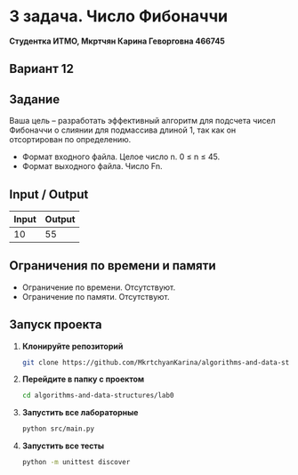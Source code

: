 # 3 задача. Число Фибоначчи
**Студентка ИТМО,  Мкртчян Карина Геворговна  466745**  

## Вариант 12

## Задание
Ваша цель – разработать эффективный алгоритм для подсчета чисел Фибоначчи
о слиянии для подмассива длиной 1, так как он отсортирован по определению.

- Формат входного файла. Целое число n. 0 ≤ n ≤ 45.
- Формат выходного файла. Число Fn.

## Input / Output 

| Input | Output |
|-------|--------|
| 10    | 55     |


## Ограничения по времени и памяти

- Ограничение по времени. Отсутствуют.
- Ограничение по памяти. Отсутствуют.


## Запуск проекта
1. **Клонируйте репозиторий**
   ```bash
   git clone https://github.com/MkrtchyanKarina/algorithms-and-data-structures.git
   ```
2. **Перейдите в папку с проектом**
   ```bash
   cd algorithms-and-data-structures/lab0
   ```
3. **Запустить все лабораторные**
    ```bash
   python src/main.py
   ```
4. **Запустить все тесты**
    ```bash
   python -m unittest discover
   ```